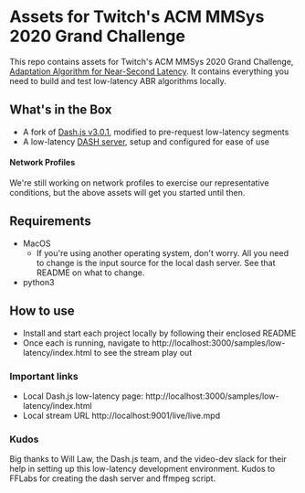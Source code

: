 # Assets for Twitch's ACM MMSys 2020 Grand Challenge

This repo contains assets for Twitch's ACM MMSys 2020 Grand Challenge, [Adaptation Algorithm for Near-Second Latency](https://2020.acmmmsys.org/lll_challenge.php). It contains everything you need to build and test low-latency ABR algorithms locally.

## What's in the Box

- A fork of [Dash.js v3.0.1](https://github.com/Dash-Industry-Forum/dash.js), modified to pre-request low-latency segments
- A low-latency [DASH server](https://gitlab.com/fflabs/dash_server), setup and configured for ease of use


#### Network Profiles

We're still working on network profiles to exercise our representative conditions, but the above assets will get you started until then.

## Requirements
- MacOS
    - If you're using another operating system, don't worry. All you need to change is the input source for the local dash server. See that README on what to change.
- python3

## How to use
- Install and start each project locally by following their enclosed README
- Once each is running, navigate to http://localhost:3000/samples/low-latency/index.html to see the stream play out

### Important links
- Local Dash.js low-latency page: http://localhost:3000/samples/low-latency/index.html
- Local stream URL http://localhost:9001/live/live.mpd

### Kudos
Big thanks to Will Law, the Dash.js team, and the video-dev slack for their help in setting up this low-latency development environment. Kudos to FFLabs for creating the dash server and ffmpeg script.
